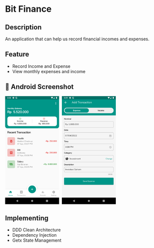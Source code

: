 # Bit Finance

## Description

An application that can help us record financial incomes and expenses.

## Feature

- Record Income and Expense
- View monthly expenses and income

## 📸 Android Screenshot

<pre>
<img src='screenshot/01.png' width="35%"> <img src='screenshot/02.png' width="35%">
</pre>

## Implementing

- DDD Clean Architecture
- Dependency Injection
- Getx State Management
